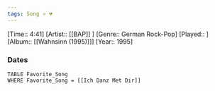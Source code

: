 ```yaml
---
tags: Song ⭐ 💔
---
```

[Time:: 4:41]
[Artist:: [[BAP]] ]
[Genre:: German Rock-Pop]
[Played:: ]
[Album:: [[Wahnsinn (1995)]]]
[Year:: 1995]
### Dates
````dataview
TABLE Favorite_Song
WHERE Favorite_Song = [[Ich Danz Met Dir]]
````